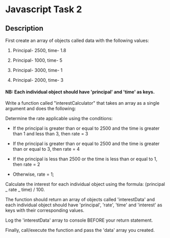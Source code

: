 # Javascript Task 2

## Description

First create an array of objects called data with the following values:

1. Principal- 2500, time- 1.8

2. Principal- 1000, time- 5

3. Principal- 3000, time- 1

4. Principal- 2000, time- 3

#### NB: Each individual object should have 'principal' and 'time' as keys.

Write a function called "interestCalculator" that takes an array as a single argument and does the following:

Determine the rate applicable using the conditions:

- If the principal is greater than or equal to 2500 and the time is greater than 1 and less than 3, then rate = 3

- If the principal is greater than or equal to 2500 and the time is greater than or equal to 3, then rate = 4

- If the principal is less than 2500 or the time is less than or equal to 1, then rate = 2

- Otherwise, rate = 1;

Calculate the interest for each individual object using the formula: (principal _ rate _ time) / 100.

The function should return an array of objects called 'interestData' and each individual object should have 'principal', 'rate', 'time' and 'interest' as keys with their corresponding values.

Log the 'interestData' array to console BEFORE your return statement.

Finally, call/execute the function and pass the 'data' array you created.
